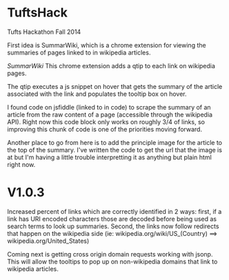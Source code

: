 TuftsHack
=========

Tufts Hackathon Fall 2014

First idea is SummarWiki, which is a chrome extension for viewing the 
summaries of pages linked to in wikipedia articles.

*SummarWiki*
This chrome extension adds a qtip to each link on wikipedia pages.

The qtip executes a js snippet on hover that gets the summary of the article
associated with the link and populates the tooltip box on hover.

I found code on jsfiddle (linked to in code) to scrape the summary of an
article from the raw content of a page (accessible through the wikipedia
API). Right now this code block only works on roughly 3/4 of links, so 
improving this chunk of code is one of the priorities moving forward.

Another place to go from here is to add the principle image for the article
to the top of the summary. I've written the code to get the url that the
image is at but I'm having a little trouble interpretting it as anything
but plain html right now.


V1.0.3
======

Increased percent of links which are correctly identified in 2 ways: first,
if a link has URI encoded characters those are decoded before being used
as search terms to look up summaries. Second, the links now follow redirects
that happen on the wikipedia side (ie: wikipedia.org/wiki/US\_(Country) ==>
wikipedia.org/United\_States)

Coming next is getting cross origin domain requests working with jsonp. This
will allow the tooltips to pop up on non-wikipedia domains that link to 
wikipedia articles.

